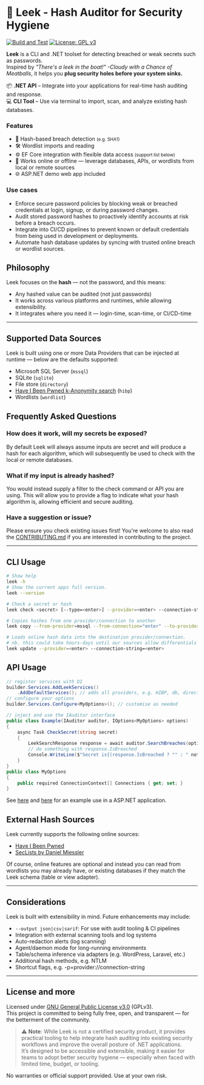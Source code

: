 # 🥬 Leek - Hash Auditor for Security Hygiene
[![Build and Test](https://github.com/SignatureBeef/leek/actions/workflows/test.yml/badge.svg)](https://github.com/SignatureBeef/leek/actions/workflows/test.yml) [![License: GPL v3](https://img.shields.io/badge/License-GPLv3-blue.svg)](https://www.gnu.org/licenses/gpl-3.0)

**Leek** is a CLI and .NET toolset for detecting breached or weak secrets such as passwords.  
Inspired by _"There's a leek in the boat!" -Cloudy with a Chance of Meatballs_, it helps you **plug security holes before your system sinks.**

📦 **.NET API** – Integrate into your applications for real-time hash auditing and response.
<br/>
💻 **CLI Tool** – Use via terminal to import, scan, and analyze existing hash databases.

### Features

- 🔐 Hash-based breach detection <small>(e.g. SHA1)</small>
- 🛠️ Wordlist imports and reading
- ⚙️ EF Core integration with flexible data access <small>(support list below)</small>
- 🔄 Works online or offline — leverage databases, APIs, or wordlists from local or remote sources
- 🌐 ASP.NET demo web app included
<!-- - 🐳 Docker support for containerized deployment -->


### Use cases
- Enforce secure password policies by blocking weak or breached credentials at login, signup, or during password changes.
- Audit stored password hashes to proactively identify accounts at risk before a breach occurs.
- Integrate into CI/CD pipelines to prevent known or default credentials from being used in development or deployments.
- Automate hash database updates by syncing with trusted online breach or wordlist sources.

## Philosophy

Leek focuses on the **hash** — not the password, and this means:
- Any hashed value can be audited (not just passwords)
- It works across various platforms and runtimes, while allowing extensibility.
- It integrates where you need it — login-time, scan-time, or CI/CD-time

---

## Supported Data Sources

Leek is built using one or more Data Providers that can be injected at runtime — below are the defaults supported:

- Microsoft SQL Server (`mssql`)
- SQLite (`sqlite`)
- File store (`directory`)
- [Have I Been Pwned k-Anonymity search](https://haveibeenpwned.com/API/v3#SearchingPwnedPasswordsByRange) (`hibp`)
- Wordlists (`wordlist`)

## Frequently Asked Questions
### How does it work, will my secrets be exposed?
By default Leek will always assume inputs are secret and will produce a hash for each algorithm, which will subsequently be used to check with the local or remote databases.

### What if my input is already hashed?
You would instead supply a filter to the check command or API you are using. This will allow you to provide a flag to indicate what your hash algorithm is, allowing efficient and secure auditing.

### Have a suggestion or issue?
Please ensure you check existing issues first! You're welcome to also read the [CONTRIBUTING.md](CONTRIBUTING.md) if you are interested in contributing to the project.

---

## CLI Usage

```bash
# Show help
leek -h
# Show the current apps full version.
leek --version

# Check a secret or hash
leek check <secret> [--type=<enter>] --provider=<enter> --connection-string=<enter>

# Copies hashes from one provider/connection to another
leek copy --from-provider=mssql --from-connection="enter" --to-provider=sqlite --to-connection="enter"

# Loads online hash data into the destination provider/connection.
# nb. this could take hours-days until our sources allow differentials
leek update --provider=<enter> --connection-string=<enter>
```

## API Usage

```C#
// register services with DI
builder.Services.AddLeekServices()
    .AddDefaultServices(); // adds all providers, e.g. HIBP, db, directory
// configure your options
builder.Services.Configure<MyOptions>(); // customise as needed

// inject and use the IAuditor interface
public class Example(IAuditor auditor, IOptions<MyOptions> options)
{
    async Task CheckSecret(string secret)
    {
        LeekSearchResponse response = await auditor.SearchBreaches(options.Value.Connections, new LeekSearchRequest(secret));
        // do something with response.IsBreached
        Console.WriteLine($"Secret is{(response.IsBreached ? "" : " not")} breached");
    }
}
public class MyOptions
{
    public required ConnectionContext[] Connections { get; set; }
}

```

See [here](./demo/webapp/Areas/Identity/Pages/Account/Login.cshtml.cs) and [here](demo/webapp/Program.cs) for an example use in a ASP.NET application.

## External Hash Sources
Leek currently supports the following online sources:
- [Have I Been Pwned](https://haveibeenpwned.com/)
- [SecLists by Daniel Miessler](https://github.com/danielmiessler/SecLists/tree/master/Passwords/Leaked-Databases)

Of course, online features are optional and instead you can read from wordlists you may already have, or existing databases if they match the Leek schema (table or view adapter).

<!-- ### Docker
```bash
docker build -t leek-cli .
docker run --rm leek-cli check hunter2
``` -->

---

<!-- ## Flexible Scan Modes

Leek supports two main scanning strategies:

1. **Local Join Mode**: When your app's users and Leek wordlist live on the same DB engine (best perf)
2. **Remote Fetch Mode**: When databases are separate (via secure TLS connection)

In Remote Mode, you can:
- Pull hash batches from app → check in Leek
- OR pull breach hashes from Leek → check in app

You choose the direction. Configure what's safest or fastest for your environment.

--- -->

## Considerations

Leek is built with extensibility in mind. Future enhancements may include:

- `--output json|csv|sarif`: For use with audit tooling & CI pipelines
- Integration with external scanning tools and log systems
- Auto-redaction alerts (log scanning)
- Agent/daemon mode for long-running environments
- Table/schema inference via adapters (e.g. WordPress, Laravel, etc.)
- Additional hash methods, e.g. NTLM
- Shortcut flags, e.g. -p=provider://connection-string

---

## License and more

Licensed under [GNU General Public License v3.0](https://www.gnu.org/licenses/gpl-3.0.html) (GPLv3).  
This project is committed to being fully free, open, and transparent — for the betterment of the community.

> ⚠️ **Note**: While Leek is not a certified security product, it provides practical tooling to help integrate hash auditing into existing security workflows and improve the overall posture of .NET applications.  
> It’s designed to be accessible and extensible, making it easier for teams to adopt better security hygiene — especially when faced with limited time, budget, or tooling.

No warranties or official support provided. Use at your own risk.
